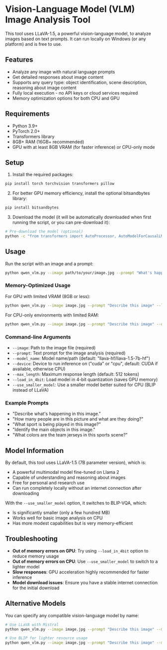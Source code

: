 # Vision-Language Model (VLM) Image Analysis Tool

This tool uses LLaVA-1.5, a powerful vision-language model, to analyze images based on text prompts. It can run locally on Windows (or any platform) and is free to use.

## Features

- Analyze any image with natural language prompts
- Get detailed responses about image content
- Supports any query type: object identification, scene description, reasoning about image content
- Fully local execution - no API keys or cloud services required
- Memory optimization options for both CPU and GPU

## Requirements

- Python 3.9+
- PyTorch 2.0+
- Transformers library
- 8GB+ RAM (16GB+ recommended)
- GPU with at least 8GB VRAM (for faster inference) or CPU-only mode

## Setup

1. Install the required packages:

```bash
pip install torch torchvision transformers pillow
```

2. For better GPU memory efficiency, install the optional bitsandbytes library:

```bash
pip install bitsandbytes
```

3. Download the model (it will be automatically downloaded when first running the script, or you can pre-download it):

```bash
# Pre-download the model (optional)
python -c "from transformers import AutoProcessor, AutoModelForCausalLM; AutoProcessor.from_pretrained('llava-hf/llava-1.5-7b-hf'); AutoModelForCausalLM.from_pretrained('llava-hf/llava-1.5-7b-hf', torch_dtype='auto')"
```

## Usage

Run the script with an image and a prompt:

```bash
python qwen_vlm.py --image path/to/your/image.jpg --prompt "What's happening in this image?"
```

### Memory-Optimized Usage

For GPU with limited VRAM (8GB or less):

```bash
python qwen_vlm.py --image image.jpg --prompt "Describe this image" --load_in_4bit
```

For CPU-only environments with limited RAM:

```bash
python qwen_vlm.py --image image.jpg --prompt "Describe this image" --device cpu --use_smaller_model
```

### Command-line Arguments

- `--image`: Path to the image file (required)
- `--prompt`: Text prompt for the image analysis (required)
- `--model_name`: Model name/path (default: "llava-hf/llava-1.5-7b-hf")
- `--device`: Device to run inference on ("cuda" or "cpu", default: CUDA if available, otherwise CPU)
- `--max_length`: Maximum response length (default: 512 tokens)
- `--load_in_4bit`: Load model in 4-bit quantization (saves GPU memory)
- `--use_smaller_model`: Use a smaller model better suited for CPU (BLIP instead of LLaVA)

### Example Prompts

- "Describe what's happening in this image."
- "How many people are in this picture and what are they doing?"
- "What sport is being played in this image?"
- "Identify the main objects in this image."
- "What colors are the team jerseys in this sports scene?"

## Model Information

By default, this tool uses LLaVA-1.5 (7B parameter version), which is:

- A powerful multimodal model fine-tuned on Llama 2
- Capable of understanding and reasoning about images
- Free for personal and research use
- Can run completely locally without an internet connection after downloading

With the `--use_smaller_model` option, it switches to BLIP-VQA, which:
- Is significantly smaller (only a few hundred MB)
- Works well for basic image analysis on CPU
- Has more modest capabilities but is very memory-efficient

## Troubleshooting

- **Out of memory errors on GPU**: Try using `--load_in_4bit` option to reduce memory usage
- **Out of memory errors on CPU**: Use `--use_smaller_model` to switch to a lighter model
- **Slow responses**: GPU acceleration highly recommended for faster inference
- **Model download issues**: Ensure you have a stable internet connection for the initial download

## Alternative Models

You can specify any compatible vision-language model by name:

```bash
# Use LLaVA with Mistral
python qwen_vlm.py --image image.jpg --prompt "Describe this image" --model_name "llava-hf/llava-v1.6-mistral-7b-hf"

# Use BLIP for lighter resource usage
python qwen_vlm.py --image image.jpg --prompt "Describe this image" --model_name "Salesforce/blip-vqa-base"
``` 